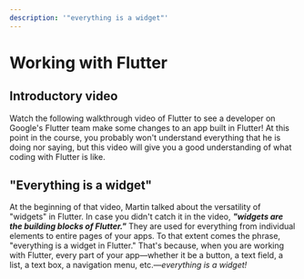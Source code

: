 ```yaml
---
description: '"everything is a widget"'
---
```


# Working with Flutter

## Introductory video

Watch the following walkthrough video of Flutter to see a developer on Google's Flutter team make some changes to an app built in Flutter! At this point in the course, you probably won't understand everything that he is doing nor saying, but this video will give you a good understanding of what coding with Flutter is like.

## "Everything is a widget"

At the beginning of that video, Martin talked about the versatility of "widgets" in Flutter.  In case you didn't catch it in the video, _**"widgets are the building blocks of Flutter."**_  They are used for everything from individual elements to entire pages of your apps. To that extent comes the phrase, "everything is a widget in Flutter." That's because, when you are working with Flutter, every part of your app—whether it be a button, a text field, a list, a text box, a navigation menu, etc.—_everything is a widget!_

